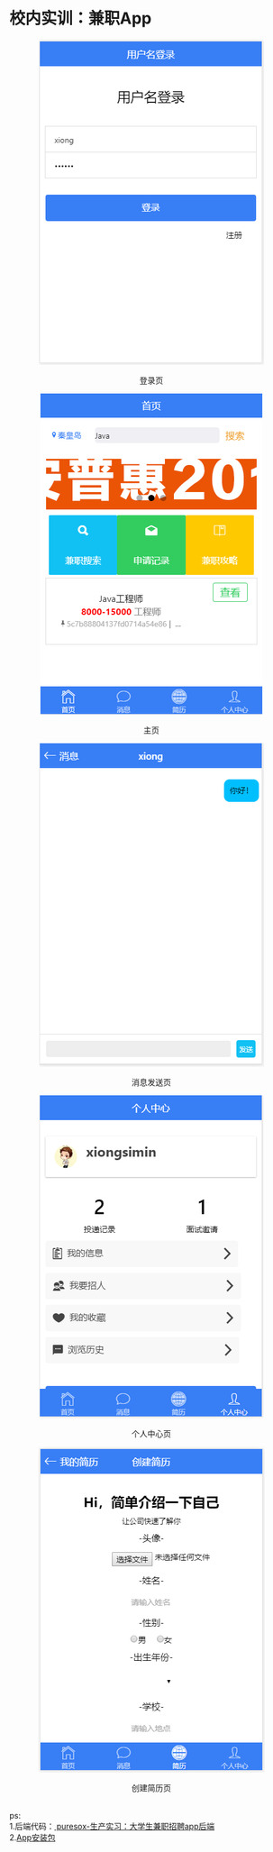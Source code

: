 # 校内实训：兼职App
<p align="center"><img src="/项目截图/登录页.PNG" /></p>
<p align="center">登录页</p>
<p align="center"><img src="/项目截图/主页.PNG" /></p>
<p align="center">主页</p>
<p align="center"><img src="/项目截图/消息发送.PNG" /></p>
<p align="center">消息发送页</p>
<p align="center"><img src="/项目截图/个人中心页.PNG" /></p>
<p align="center">个人中心页</p>
<p align="center"><img src="/项目截图/创建简历.PNG" /></p>
<p align="center">创建简历页</p><br>
ps:<br>
1.后端代码：<a href="https://github.com/puresox/College-Student-Part-time-Recruitment-Backend"> puresox-生产实习：大学生兼职招聘app后端</a> <br>
2.<a href="/unpackage/release/m123_0303170050.apk">App安装包</a>